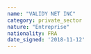 ```yaml
---
name: "VALIDY NET INC"
category: private_sector
nature: "Entreprise"
nationality: FRA
date_signed: '2018-11-12'
---
```

    